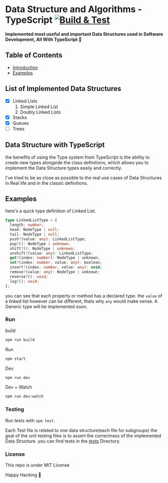 # Data Structure and Algorithms - TypeScript [![Build & Test](https://github.com/AliSawari/js-data-structure/actions/workflows/node.js.yml/badge.svg)](https://github.com/AliSawari/js-data-structure/actions/workflows/node.js.yml)

**Implemented most useful and important Data Structures used in Software Development, All With TypeScript 🌟**

## Table of Contents

- [Introduction](#data-structure-with-typeScript)
- [Examples](#examples)

## List of Implemented Data Structures

- [x] Linked Lists
  1. Simple Linked List
  2. Doubly Linked Lists
- [x] Stacks
- [x] Queues
- [ ] Trees

## Data Structure with TypeScript

the benefits of using the Type system from TypeScript is the ability to create new types alongside the class
definitions, which allows you to implement the Data Structure types easily and correctly.

I've tried to be as close as possible to the real use cases of Data Structures in Real life and
in the classic definitions.

## Examples

here's a quick type definition of Linked List.

```ts
type LinkedListType = {
  length: number;
  head: NodeType | null;
  tail: NodeType | null;
  push?(value: any): LinkedListType;
  pop?(): NodeType | unknown;
  shift?(): NodeType | unknown;
  unshift?(value: any): LinkedListType;
  get?(index: number): NodeType | unknown;
  set?(index: number, value: any): boolean;
  insert?(index: number, value: any): void;
  remove?(value: any): NodeType | unknown;
  reverse?(): void;
  log?(): void;
};
```

you can see that each property or method has a declared type. the `value` of a linked list however can be different, thats why `any` would make sense. A Generic type will be implemented soon.

### Run

build

```bash
npm run build
```

Run

```bash
npm start
```

Dev

```bash
npm run dev
```

Dev + Watch

```bash
npm run dev:watch
```

### Testing

Run tests with `npm test`.

Each Test file is related to one data structure(each file for subgroups)
the goal of the unit testing files is to assert the correctness of the implemented Data Structure. you can find tests in the [tests](./tests/) Directory.

### License

This repo is under MIT License

Happy Hacking 🥷
